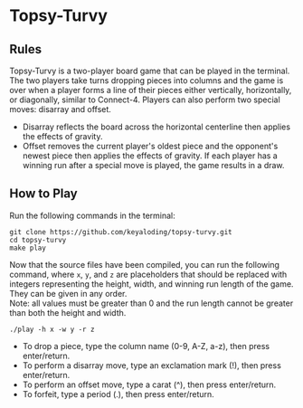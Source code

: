# Topsy-Turvy

## Rules

Topsy-Turvy is a two-player board game that can be played in the terminal. The two players take turns dropping pieces into columns and the game is over when a player forms a line of their pieces either vertically, horizontally, or diagonally, similar to Connect-4. Players can also perform two special moves: disarray and offset.

- Disarray reflects the board across the horizontal centerline then applies the effects of gravity.
- Offset removes the current player's oldest piece and the opponent's newest piece then applies the effects of gravity.
If each player has a winning run after a special move is played, the game results in a draw.

## How to Play

Run the following commands in the terminal:

```Unix
git clone https://github.com/keyaloding/topsy-turvy.git
cd topsy-turvy
make play
```

Now that the source files have been compiled, you can run the following command, where `x`, `y`, and `z` are placeholders that should be replaced with integers representing the height, width, and winning run length of the game. They can be given in any order.  
Note: all values must be greater than 0 and the run length cannot be greater than both the height and width.

```Unix
./play -h x -w y -r z
```

- To drop a piece, type the column name (0-9, A-Z, a-z), then press enter/return.
- To perform a disarray move, type an exclamation mark (!), then press enter/return.
- To perform an offset move, type a carat (^), then press enter/return.
- To forfeit, type a period (.), then press enter/return.

